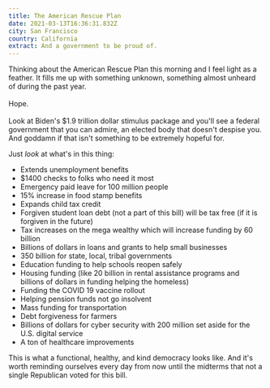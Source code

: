 ```yaml
---
title: The American Rescue Plan
date: 2021-03-13T16:36:31.832Z
city: San Francisco
country: California
extract: And a government to be proud of.
---
```

Thinking about the American Rescue Plan this morning and I feel light as a feather. It fills me up with something unknown, something almost unheard of during the past year. \
\
Hope.\
\
Look at Biden's $1.9 trillion dollar stimulus package and you'll see a federal government that you can admire, an elected body that doesn't despise you. And goddamn if that isn't something to be extremely hopeful for.

Just _look_ at what's in this thing:

- Extends unemployment benefits 
- $1400 checks to folks who need it most 
- Emergency paid leave for 100 million people
- 15% increase in food stamp benefits
- Expands child tax credit 
- Forgiven student loan debt (not a part of this bill) will be tax free (if it is forgiven in the future)
- Tax increases on the mega wealthy which will increase funding by 60 billion 
- Billions of dollars in loans and grants to help small businesses 
- 350 billion for state, local, tribal governments 
- Education funding to help schools reopen safely
- Housing funding (like 20 billion in rental assistance programs and billions of dollars in funding helping the homeless)
- Funding the COVID 19 vaccine rollout 
- Helping pension funds not go insolvent 
- Mass funding for transportation 
- Debt forgiveness for farmers 
- Billions of dollars for cyber security with 200 million set aside for the U.S. digital service 
- A ton of healthcare improvements 



This is what a functional, healthy, and kind democracy looks like. And it's worth reminding ourselves every day from now until the midterms that not a single Republican voted for this bill. 

